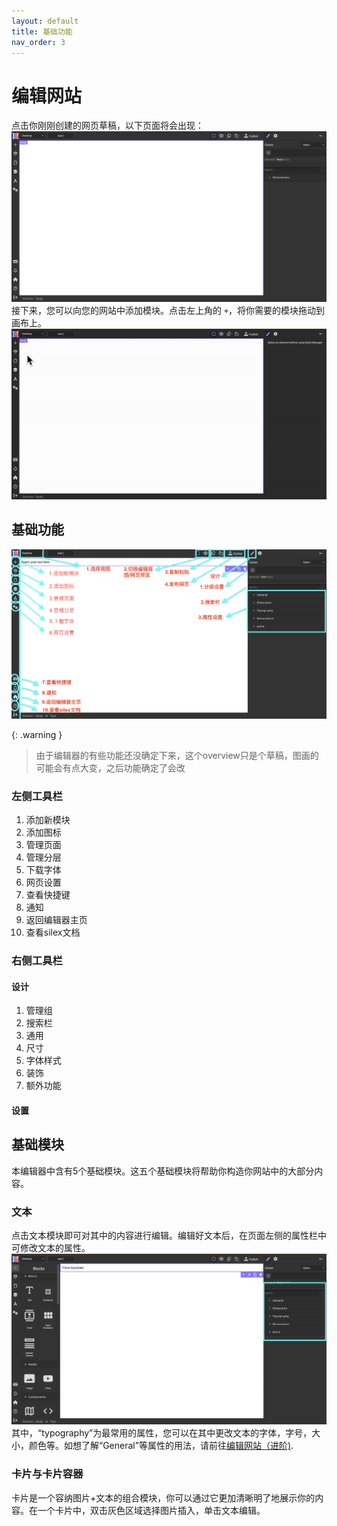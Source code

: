 ```yaml
---
layout: default
title: 基础功能
nav_order: 3
---
```


# 编辑网站
点击你刚刚创建的网页草稿，以下页面将会出现：
![Editor starting image](./images/editor-start.png)
接下来，您可以向您的网站中添加模块。点击左上角的 `+`，将你需要的模块拖动到画布上。
![Basic move](./gifs/move-basic.gif)

## 基础功能
![Editor Overview](./images/editor-overview.png)

{: .warning }
>由于编辑器的有些功能还没确定下来，这个overview只是个草稿，图画的可能会有点大变，之后功能确定了会改
### 左侧工具栏
1. 添加新模块
2. 添加图标
3. 管理页面
4. 管理分层
5. 下载字体
6. 网页设置
7. 查看快捷键
8. 通知
9. 返回编辑器主页
10. 查看silex文档

### 右侧工具栏
#### 设计
1. 管理组
2. 搜索栏
3. 通用
4. 尺寸
5. 字体样式
6. 装饰
7. 额外功能
#### 设置
## 基础模块
本编辑器中含有5个基础模块。这五个基础模块将帮助你构造你网站中的大部分内容。
### 文本
点击文本模块即可对其中的内容进行编辑。编辑好文本后，在页面左侧的属性栏中可修改文本的属性。
![Text properties](./images/text%20properties.png)
其中，“typography”为最常用的属性，您可以在其中更改文本的字体，字号，大小，颜色等。如想了解“General”等属性的用法，请前往[编辑网站（进阶)](https://keycas-doc.github.io/docs/Editing-webpage-advanced/).

### 卡片与卡片容器
卡片是一个容纳图片+文本的组合模块，你可以通过它更加清晰明了地展示你的内容。在一个卡片中，双击灰色区域选择图片插入，单击文本编辑。